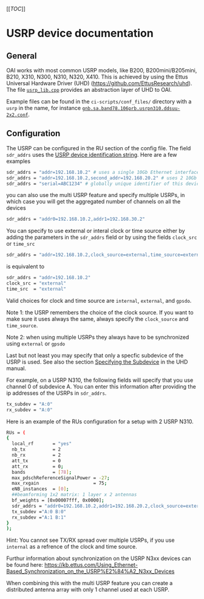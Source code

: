 [[_TOC_]]

# USRP device documentation

## General

OAI works with most common USRP models, like B200, B200mini/B205mini, B210,
X310, N300, N310, N320, X410. This is achieved by using the Ettus Universal
Hardware Driver (UHD) (https://github.com/EttusResearch/uhd). The file
[`usrp_lib.cpp`](./usrp_lib.cpp) provides an abstraction layer of UHD to OAI.

Example files can be found in the `ci-scripts/conf_files/` directory with a
`usrp` in the name, for instance
[`gnb.sa.band78.106prb.usrpn310.ddsuu-2x2.conf`](../../ci-scripts/conf_files/gnb.sa.band78.106prb.usrpn310.ddsuu-2x2.conf).

## Configuration

The USRP can be configured in the RU section of the config file. The field
`sdr_addrs` uses the [USRP device identification
string](https://files.ettus.com/manual/page_identification.html). Here are a
few examples

```bash
sdr_addrs = "addr=192.168.10.2" # uses a single 10Gb Ethernet interface on an N3x0 or X3x0 or X4x0
sdr_addrs = "addr=192.168.10.2,second_addr=192.168.20.2" # uses 2 10Gb Ethernet interfaces on a N3x0 or X3x0 or X4x0 (requires that you flashed the FPGA wth the XG image)
sdr_addrs = "serial=ABC1234" # globally unique identifier of this device
```

you can also use the multi USRP feature and specify multiple USRPs, in which case you will get the aggregated number of channels on all the devices

```bash
sdr_addrs = "addr0=192.168.10.2,addr1=192.168.30.2"
```

You can specify to use external or interal clock or time source either by
adding the parameters in the `sdr_addrs` field or by using the fields
`clock_src` or `time_src`

```bash
sdr_addrs = "addr=192.168.10.2,clock_source=external,time_source=external"
```

is equivalent to

```bash
sdr_addrs = "addr=192.168.10.2"
clock_src = "external"
time_src  = "external"
```

Valid choices for clock and time source are `internal`, `external`, and `gpsdo`.

Note 1: the USRP remembers the choice of the clock source. If you want to make
sure it uses always the same, always specify the `clock_source` and
`time_source`.

Note 2: when using multiple USRPs they always have to be synchronized using
`external` or `gpsdo`

Last but not least you may specify that only a specfic subdevice of the USRP is
used. See also the section [Specifying the
Subdevice](https://files.ettus.com/manual/page_configuration.html#config_subdev)
in the UHD manual.

For example, on a USRP N310, the following fields will specify that you use
channel 0 of subdevice A. You can enter this information after providing the ip
addresses of the USRPs in `sdr_addrs`.

```bash
tx_subdev = "A:0"
rx_subdev = "A:0"
```
Here is an example of the RUs configuration for a setup with 2 USRP N310. 

```bash
RUs = (
{
  local_rf       = "yes"
  nb_tx          = 2
  nb_rx          = 2
  att_tx         = 0
  att_rx         = 0;
  bands          = [78];
  max_pdschReferenceSignalPower = -27;
  max_rxgain                    = 75;
  eNB_instances  = [0];
  ##beamforming 1x2 matrix: 1 layer x 2 antennas
  bf_weights = [0x00007fff, 0x0000];
  sdr_addrs = "addr0=192.168.10.2,addr1=192.168.20.2,clock_source=external,time_source=external"
  tx_subdev ="A:0 B:0"
  rx_subdev ="A:1 B:1"
}
);
```

Hint: You cannot see TX/RX spread over multiple USRPs, if you use `internal` as a refrence of the clock and time source.

Furthur information about synchronization on the USRP N3xx devices can be found here: https://kb.ettus.com/Using_Ethernet-Based_Synchronization_on_the_USRP%E2%84%A2_N3xx_Devices

When combining this with the multi USRP feature you can create a distributed antenna array with only 1 channel used at each USRP.
